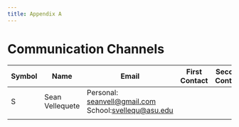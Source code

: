 ```yaml
---
title: Appendix A
---
```


# Communication Channels 
|Symbol|Name |Email |First Contact |Second Contact |Third Contact  | 
|---|---|---|---|---|---|
| S  | Sean Vellequete | Personal: seanvell@gmail.com School:svellequ@asu.edu
  |   |    |   |

